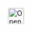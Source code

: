 <a href="https://studio.firebase.google.com/import?url=https%3A%2F%2Fgithub.com%2Fs-hari-haran%2Ffb-test">
  <picture>
    <source
      media="(prefers-color-scheme: dark)"
      srcset="https://cdn.firebasestudio.dev/btn/open_dark_32.svg">
    <source
      media="(prefers-color-scheme: light)"
      srcset="https://cdn.firebasestudio.dev/btn/open_light_32.svg">
    <img
      height="32"
      alt="Open in Firebase Studio"
      src="https://cdn.firebasestudio.dev/btn/open_blue_32.svg">
  </picture>
</a>